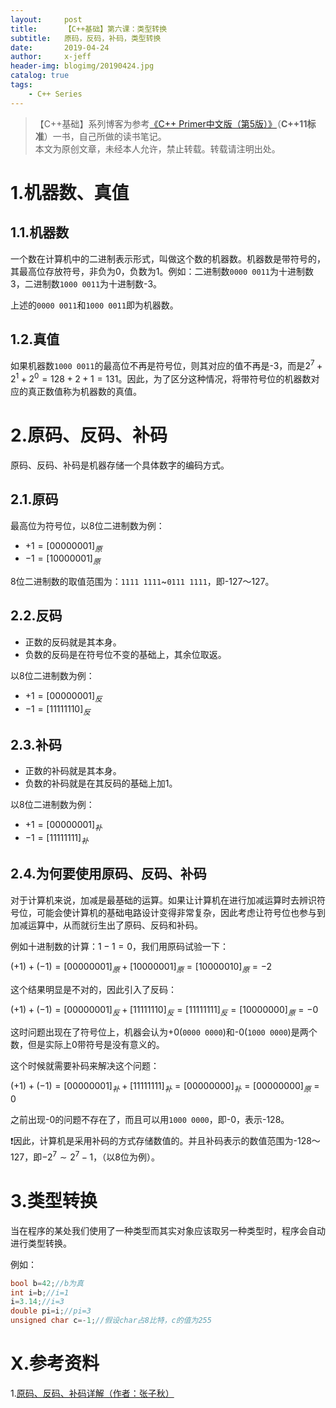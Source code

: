 ```yaml
---
layout:     post
title:      【C++基础】第六课：类型转换
subtitle:   原码，反码，补码，类型转换
date:       2019-04-24
author:     x-jeff
header-img: blogimg/20190424.jpg
catalog: true
tags:
    - C++ Series
---
```

>【C++基础】系列博客为参考[《C++ Primer中文版（第5版）》](https://www.phei.com.cn/module/goods/wssd_content.jsp?bookid=37655)（**C++11标准**）一书，自己所做的读书笔记。  
>本文为原创文章，未经本人允许，禁止转载。转载请注明出处。

# 1.机器数、真值

## 1.1.机器数

一个数在计算机中的二进制表示形式，叫做这个数的机器数。机器数是带符号的，其最高位存放符号，非负为0，负数为1。例如：二进制数`0000 0011`为十进制数3，二进制数`1000 0011`为十进制数-3。

上述的`0000 0011`和`1000 0011`即为机器数。

## 1.2.真值

如果机器数`1000 0011`的最高位不再是符号位，则其对应的值不再是-3，而是$2^7+2^1+2^0=128+2+1=131$。因此，为了区分这种情况，将带符号位的机器数对应的真正数值称为机器数的真值。

# 2.原码、反码、补码

原码、反码、补码是机器存储一个具体数字的编码方式。

## 2.1.原码

最高位为符号位，以8位二进制数为例：

* $+1=[0000 0001]_原$
* $-1=[1000 0001]_原$

8位二进制数的取值范围为：`1111 1111`~`0111 1111`，即-127～127。

## 2.2.反码

* 正数的反码就是其本身。
* 负数的反码是在符号位不变的基础上，其余位取返。

以8位二进制数为例：

* $+1=[0000 0001]_反$
* $-1=[1111 1110]_反$

## 2.3.补码

* 正数的补码就是其本身。
* 负数的补码就是在其反码的基础上加1。

以8位二进制数为例：

* $+1=[0000 0001]_补$
* $-1=[1111 1111]_补$

## 2.4.为何要使用原码、反码、补码

对于计算机来说，加减是最基础的运算。如果让计算机在进行加减运算时去辨识符号位，可能会使计算机的基础电路设计变得非常复杂，因此考虑让符号位也参与到加减运算中，从而就衍生出了原码、反码和补码。

例如十进制数的计算：$1-1=0$，我们用原码试验一下：

$(+1)+(-1)=[0000 0001]_原+[1000 0001]_原=[1000 0010]_原=-2$

这个结果明显是不对的，因此引入了反码：

$(+1)+(-1)=[0000 0001]_反+[1111 1110]_反=[1111 1111]_反=[1000 0000]_原=-0$

这时问题出现在了符号位上，机器会认为+0(`0000 0000`)和-0(`1000 0000`)是两个数，但是实际上0带符号是没有意义的。

这个时候就需要补码来解决这个问题：

$(+1)+(-1)=[0000 0001]_补+[1111 1111]_补=[0000 0000]_补=[0000 0000]_原=0$

之前出现-0的问题不存在了，而且可以用`1000 0000`，即-0，表示-128。

❗️因此，计算机是采用补码的方式存储数值的。并且补码表示的数值范围为-128～127，即$-2^7\sim 2^7-1$，（以8位为例）。 

# 3.类型转换

当在程序的某处我们使用了一种类型而其实对象应该取另一种类型时，程序会自动进行类型转换。

例如：

```c++
bool b=42;//b为真
int i=b;//i=1
i=3.14;//i=3
double pi=i;//pi=3
unsigned char c=-1;//假设char占8比特，c的值为255
```

# X.参考资料

1.[原码、反码、补码详解（作者：张子秋）](https://www.cnblogs.com/zhangziqiu/archive/2011/03/30/ComputerCode.html)